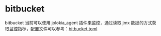# bitbucket

bitbucket 当前可以使用 jolokia_agent 插件来监控，通过读取 jmx 数据的方式获取监控指标，配置文件可以参考：[bitbucket.toml](../../conf/input.jolokia_agent_misc/bitbucket.toml)
